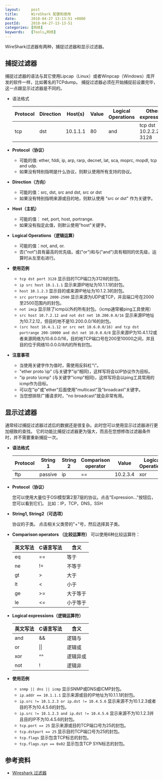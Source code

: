```yaml
---
layout:     post
title:      WireShark 配置和使用
date:       2018-04-27 13:13:51 +0800
postId:     2018-04-27-13-13-51
categories: [网络]
keywords:   [Tools,网络]
---
```


WireShark过滤器有两种，捕捉过滤器和显示过滤器。

## 捕捉过滤器

捕捉过滤器的语法与其它使用Lipcap（Linux）或者Winpcap（Windows）库开发的软件一样，比如著名的TCPdump。
捕捉过滤器必须在开始捕捉前设置完毕，这一点跟显示过滤器是不同的。 

  - 语法格式

    Protocol | Direction | Host(s) | Value | Logical Operations | Other expression
    ---------|-----------|---------|-------|--------------------|-----------------------
    tcp      |  dst      | 10.1.1.1|  80   |       and          |  tcp dst 10.2.2.2 3128
  
  - __Protocol（协议）__
    - 可能的值: ether, fddi, ip, arp, rarp, decnet, lat, sca, moprc, mopdl, tcp and udp.
    - 如果没有特别指明是什么协议，则默认使用所有支持的协议。 
  
  - __Direction（方向）__
    - 可能的值：src, dst, src and dst, src or dst
    - 如果没有特别指明来源或目的地，则默认使用 "src or dst" 作为关键字。

  - __Host（主机）__
    - 可能的值： net, port, host, portrange.
    - 如果没有指定此值，则默认使用"host"关键字。

  - __Logical Operations（逻辑运算）__
    - 可能的值：not, and, or.
    - 否("not")具有最高的优先级。或("or")和与("and")具有相同的优先级，运算时从左至右进行。

  - __使用范例__
    - `tcp dst port 3128` 显示目的TCP端口为3128的封包。
    - `ip src host 10.1.1.1` 显示来源IP地址为10.1.1.1的封包。
    - `host 10.1.2.3` 显示目的或来源IP地址为10.1.2.3的封包。
    - `src portrange 2000-2500` 显示来源为UDP或TCP，并且端口号在2000至2500范围内的封包。
    - `not imcp` 显示除了icmp以外的所有封包。（icmp通常被ping工具使用）
    - `src host 10.7.2.12 and not dst net 10.200.0.0/16` 显示来源IP地址为10.7.2.12，但目的地不是10.200.0.0/16的封包。
    - `(src host 10.4.1.12 or src net 10.6.0.0/16) and tcp dst portrange 200-10000 and dst net 10.0.0.0/8` 
    显示来源IP为10.4.1.12或者来源网络为10.6.0.0/16，目的地TCP端口号在200至10000之间，并且目的位于网络10.0.0.0/8内的所有封包。 

  - __注意事项__
    - 当使用关键字作为值时，需使用反斜杠“\”。
    - "ether proto \ip" (与关键字"ip"相同)，这样写将会以IP协议作为目标。
    - "ip proto \icmp" (与关键字"icmp"相同)，这样写将会以ping工具常用的icmp作为目标。 
    - 可以在"ip"或"ether"后面使用"multicast"及"broadcast"关键字。
    - 当您想排除广播请求时，"no broadcast"就会非常有用。 
  
## 显示过滤器

通常经过捕捉过滤器过滤后的数据还是很复杂。此时您可以使用显示过滤器进行更加细致的查找。
它的功能比捕捉过滤器更为强大，而且在您想修改过滤器条件时，并不需要重新捕捉一次。

  - __语法格式__

    Protocol | String 1 | String 2 | Comparison operator |  Value   | Logical Operations | Other expression
    ---------|----------|----------|---------------------|----------|--------------------|-----------------
    ftp      | passive  |    ip    |         ==          | 10.2.3.4 |         xor        |     icmp.type

  - __Protocol（协议）__
  
    您可以使用大量位于OSI模型第2至7层的协议。点击"Expression..."按钮后，您可以看到它们。
    比如：IP，TCP，DNS，SSH
  
  - __String1, String2（可选项）__
  
    协议的子类。
    点击相关父类旁的"+"号，然后选择其子类。    
  
  - __Comparison operators （比较运算符）__ 
    可以使用6种比较运算符：

    英文写法 |C语言写法 | 含义
    --------|--------|--------
      eq    |   ==   |  等于
      ne    |   !=   |  不等于
      gt    |   >    |  大于
      lt    |   <    |  小于
      ge    |   >=   | 大于等于
      le    |   <=   | 小于等于

  - __Logical expressions（逻辑运算符）__

    英文写法 |C语言写法 | 含义
    --------|---------|--------
      and   |   &&    |  逻辑与
      or    |  \|\|   |  逻辑或
      xor   |   ^^    |  逻辑异或
      not   |   !     |  逻辑非
  
  - __使用范例__
  
    - `snmp || dns || icmp`	显示SNMP或DNS或ICMP封包。
    - `ip.addr == 10.1.1.1` 显示来源或目的IP地址为10.1.1.1的封包。
    - `ip.src != 10.1.2.3 or ip.dst != 10.4.5.6` 显示来源不为10.1.2.3或者目的不为10.4.5.6的封包。
    - `ip.src != 10.1.2.3 and ip.dst != 10.4.5.6` 显示来源不为10.1.2.3并且目的IP不为10.4.5.6的封包。
    - `tcp.port == 25` 显示来源或目的TCP端口号为25的封包。
    - `tcp.dstport == 25` 显示目的TCP端口号为25的封包。
    - `tcp.flags` 显示包含TCP标志的封包。
    - `tcp.flags.syn == 0x02` 显示包含TCP SYN标志的封包。


## 参考资料

* [Wireshark 过滤器](http://openmaniak.com/cn/wireshark_filters.php)

